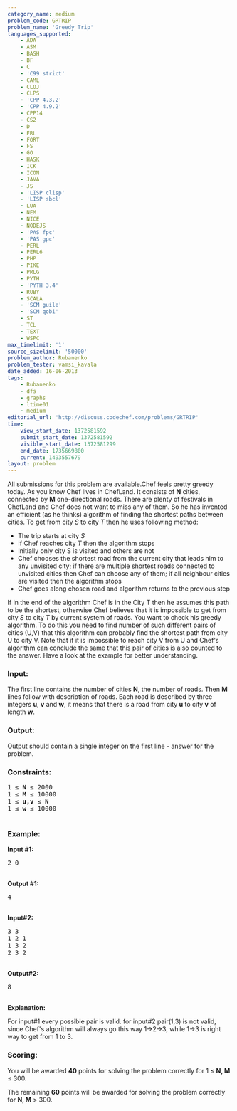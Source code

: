 ```yaml
---
category_name: medium
problem_code: GRTRIP
problem_name: 'Greedy Trip'
languages_supported:
    - ADA
    - ASM
    - BASH
    - BF
    - C
    - 'C99 strict'
    - CAML
    - CLOJ
    - CLPS
    - 'CPP 4.3.2'
    - 'CPP 4.9.2'
    - CPP14
    - CS2
    - D
    - ERL
    - FORT
    - FS
    - GO
    - HASK
    - ICK
    - ICON
    - JAVA
    - JS
    - 'LISP clisp'
    - 'LISP sbcl'
    - LUA
    - NEM
    - NICE
    - NODEJS
    - 'PAS fpc'
    - 'PAS gpc'
    - PERL
    - PERL6
    - PHP
    - PIKE
    - PRLG
    - PYTH
    - 'PYTH 3.4'
    - RUBY
    - SCALA
    - 'SCM guile'
    - 'SCM qobi'
    - ST
    - TCL
    - TEXT
    - WSPC
max_timelimit: '1'
source_sizelimit: '50000'
problem_author: Rubanenko
problem_tester: vamsi_kavala
date_added: 16-06-2013
tags:
    - Rubanenko
    - dfs
    - graphs
    - ltime01
    - medium
editorial_url: 'http://discuss.codechef.com/problems/GRTRIP'
time:
    view_start_date: 1372581592
    submit_start_date: 1372581592
    visible_start_date: 1372581299
    end_date: 1735669800
    current: 1493557679
layout: problem
---
```

All submissions for this problem are available.Chef feels pretty greedy today. As you know Chef lives in ChefLand. It consists of **N** cities, connected by **M** one-directional roads. There are plenty of festivals in ChefLand and Chef does not want to miss any of them. So he has invented an efficient (as he thinks) algorithm of finding the shortest paths between cities. To get from city *S* to city *T* then he uses following method:

- The trip starts at city *S*
- If Chef reaches city *T* then the algorithm stops
- Initially only city S is visited and others are not
- Chef chooses the shortest road from the current city that leads him to any unvisited city; if there are multiple shortest roads connected to unvisited cities then Chef can choose any of them; if all neighbour cities are visited then the algorithm stops
- Chef goes along chosen road and algorithm returns to the previous step

If in the end of the algorithm Chef is in the City T then he assumes this path to be the shortest, otherwise Chef believes that it is impossible to get from city *S* to city *T* by current system of roads.
You want to check his greedy algorithm. To do this you need to find number of such different pairs of cities (U,V) that this algorithm can probably find the shortest path from city U to city V. Note that if it is impossible to reach city V from U and Chef's algorithm can conclude the same that this pair of cities is also counted to the answer. Have a look at the example for better understanding.

### Input:

The first line contains the number of cities **N**, the number of roads. Then **M** lines follow with description of roads. Each road is described by three integers **u**, **v** and **w**, it means that there is a road from city **u** to city **v** of length **w**.

### Output:

Output should contain a single integer on the first line - answer for the problem.

### Constraints:

<pre>
1 ≤ <b>N</b> ≤ 2000
1 ≤ <b>M</b> ≤ 10000
1 ≤ <b>u,v</b> ≤ <b>N</b>
1 ≤ <b>w</b> ≤ 10000

</pre>
### Example:

**Input #1:**

<pre>
2 0

</pre>
**Output #1:**

<pre>
4

</pre>
**Input#2:**

<pre>
3 3
1 2 1
1 3 2
2 3 2

</pre>
**Output#2:**

<pre>
8

</pre>
**Explanation:**

For input#1 every possible pair is valid. for input#2 pair(1,3) is not valid, since Chef's algorithm will always go this way 1-&gt;2-&gt;3, while 1-&gt;3 is right way to get from 1 to 3.

### Scoring:

You will be awarded **40** points for solving the problem correctly for 1 ≤ **N, M**  ≤ 300.

The remaining **60** points will be awarded for solving the problem correctly for **N, M**  &gt; 300.
